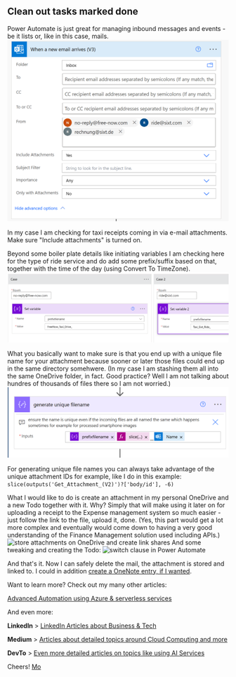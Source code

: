 ## Clean out tasks marked done

Power Automate is just great for managing inbound messages and events - be it lists or, like in this case, mails.
![inbound invoice e-mails](../images/7.png)

In my case I am checking for taxi receipts coming in via e-mail attachments. Make sure "Include attachments" is turned on.

Beyond some boiler plate details like initiating variables I am checking here for the type of ride service and do add some prefix/suffix based on that, together with the time of the day (using Convert To TimeZone).
![switch clause in Power Automate](../images/8.png)

What you basically want to make sure is that you end up with a unique file name for your attachment because sooner or later those files could end up in the same directory somehwere. (In my case I am stashing them all into the same OneDrive folder, in fact. Good practice? Well I am not talking about hundres of thousands of files there so I am not worried.)
![switch clause in Power Automate](../images/9.png)

For generating unique file names you can always take advantage of the unique attachment IDs for example, like I do in this example:
```slice(outputs('Get_Attachment_(V2)')?['body/id'], -6)```

What I would like to do is create an attachment in my personal OneDrive and a new Todo together with it.
Why? Simply that will make using it later on for uploading a receipt to the Expense management system so much easier - just follow the link to the file, upload it, done. (Yes, this part would get a lot more complex and eventually would come down to having a very good understanding of the Finance Management solution used including APIs.)
![store attachments on OneDrive and create link shares](../images/10.png)
And some tweaking and creating the Todo:
![switch clause in Power Automate](../images/11.png)

And that's it. Now I can safely delete the mail, the attachment is stored and linked to. I could in addition [create a OneNote entry, if I wanted](/turn%20newsletters%20in%20onenote%20entries.md).

Want to learn more? Check out my many other articles:

[Advanced Automation using Azure & serverless services](https://medium.com/serverless-and-lowocode-pioneers/using-logic-apps-to-orchestrate-a-complex-video-processing-process-flow-a0ef20237511)

And even more:

**LinkedIn** > [LinkedIn Articles about Business & Tech](https://www.linkedin.com/today/author/mbrueckner)

**Medium** > [Articles about detailed topics around Cloud Computing and more](https://medium.com/@mohammedbrueckner)

**DevTo** > [Even more detailed articles on topics like using AI Services](https://dev.to/mrbrue)

Cheers!
[Mo](https://platformeconomies.com)
